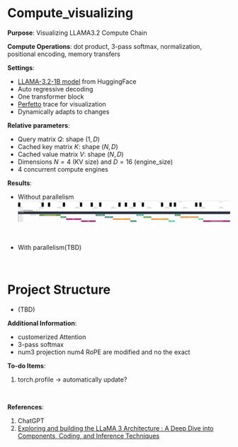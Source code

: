﻿# Compute_visualizing

**Purpose**: Visualizing LLAMA3.2 Compute Chain

**Compute Operations**: dot product, 3-pass softmax, normalization, positional encoding, memory transfers

**Settings**: 
* [LLAMA-3.2-1B model](https://huggingface.co/meta-llama/Llama-3.2-1B) from HuggingFace
* Auto regressive decoding
* One transformer block
* [Perfetto](https://ui.perfetto.dev/) trace for visualization
* Dynamically adapts to changes
  
**Relative parameters**:
* Query matrix $Q$: shape $(1, D)$
* Cached key matrix $K$: shape $(N, D)$
* Cached value matrix $V$: shape $(N, D)$
* Dimensions $N=4$ (KV size) and $D=16$ (engine_size)
* 4 concurrent compute engines

**Results**:
* Without parallelism
![without parallelism.jpg](/no_parallelism.jpg)
<br/>

* With parallelism(TBD)

<br/>


# Project Structure
* (TBD)

**Additional Information**: 
* customerized Attention
* 3-pass softmax
* num3 projection num4 RoPE are modified and no the exact



**To-do Items**:
1. torch.profile → automatically update?

<br/>

**References**:
1. ChatGPT
2. [Exploring and building the LLaMA 3 Architecture : A Deep Dive into Components, Coding, and Inference Techniques](https://medium.com/@vi.ai_/exploring-and-building-the-llama-3-architecture-a-deep-dive-into-components-coding-and-43d4097cfbbb)
